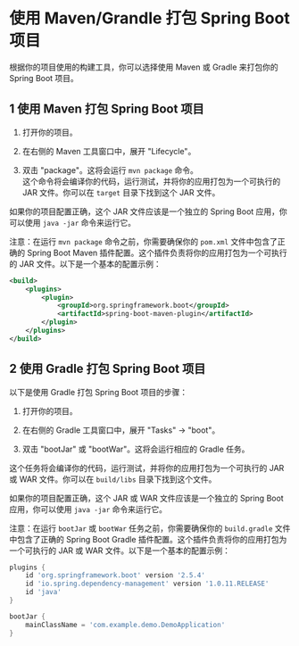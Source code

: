 # 使用 Maven/Grandle 打包 Spring Boot 项目

根据你的项目使用的构建工具，你可以选择使用 Maven 或 Gradle 来打包你的 Spring Boot 项目。

## 1 使用 Maven 打包 Spring Boot 项目

1. 打开你的项目。

2. 在右侧的 Maven 工具窗口中，展开 "Lifecycle"。

3. 双击 "package"。这将会运行 `mvn package` 命令。  
这个命令将会编译你的代码，运行测试，并将你的应用打包为一个可执行的 JAR 文件。你可以在 `target` 目录下找到这个 JAR 文件。

如果你的项目配置正确，这个 JAR 文件应该是一个独立的 Spring Boot 应用，你可以使用 `java -jar` 命令来运行它。

注意：在运行 `mvn package` 命令之前，你需要确保你的 `pom.xml` 文件中包含了正确的 Spring Boot Maven 插件配置。这个插件负责将你的应用打包为一个可执行的 JAR 文件。以下是一个基本的配置示例：

```xml
<build>
    <plugins>
        <plugin>
            <groupId>org.springframework.boot</groupId>
            <artifactId>spring-boot-maven-plugin</artifactId>
        </plugin>
    </plugins>
</build>
```

## 2 使用 Gradle 打包 Spring Boot 项目

以下是使用 Gradle 打包 Spring Boot 项目的步骤：

1. 打开你的项目。

2. 在右侧的 Gradle 工具窗口中，展开 "Tasks" -> "boot"。

3. 双击 "bootJar" 或 "bootWar"。这将会运行相应的 Gradle 任务。

这个任务将会编译你的代码，运行测试，并将你的应用打包为一个可执行的 JAR 或 WAR 文件。你可以在 `build/libs` 目录下找到这个文件。

如果你的项目配置正确，这个 JAR 或 WAR 文件应该是一个独立的 Spring Boot 应用，你可以使用 `java -jar` 命令来运行它。

注意：在运行 `bootJar` 或 `bootWar` 任务之前，你需要确保你的 `build.gradle` 文件中包含了正确的 Spring Boot Gradle 插件配置。这个插件负责将你的应用打包为一个可执行的 JAR 或 WAR 文件。以下是一个基本的配置示例：

```groovy
plugins {
    id 'org.springframework.boot' version '2.5.4'
    id 'io.spring.dependency-management' version '1.0.11.RELEASE'
    id 'java'
}

bootJar {
    mainClassName = 'com.example.demo.DemoApplication'
}
```
